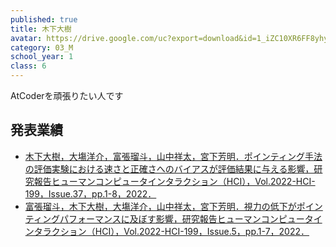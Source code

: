 ```yaml
---
published: true
title: 木下大樹
avatar: https://drive.google.com/uc?export=download&id=1_iZC10XR6FF8yhyAkTlSVsJM_p7uMcpu
category: 03_M
school_year: 1
class: 6
---
```

AtCoderを頑張りたい人です



## 発表業績

* [木下大樹，大塲洋介，富張瑠斗，山中祥太，宮下芳明．ポインティング手法の評価実験における速さと正確さへのバイアスが評価結果に与える影響，研究報告ヒューマンコンピュータインタラクション（HCI），Vol.2022-HCI-199，Issue.37，pp.1-8，2022．](https://research.miyashita.com/papers/D253)
* [富張瑠斗，木下大樹，大塲洋介，山中祥太，宮下芳明．視力の低下がポインティングパフォーマンスに及ぼす影響，研究報告ヒューマンコンピュータインタラクション（HCI），Vol.2022-HCI-199，Issue.5，pp.1-7，2022．](https://research.miyashita.com/papers/D252)